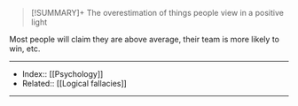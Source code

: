 > [!SUMMARY]+
> The overestimation of things people view in a positive light

Most people will claim they are above average, their team is more likely to win, etc.



---
- Index:: [[Psychology]] 
- Related:: [[Logical fallacies]]
---